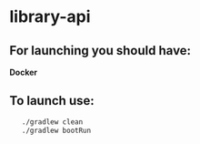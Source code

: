 # library-api
##    For launching you should have: 
**Docker**
##    To launch use:
```bash
   ./gradlew clean 
   ./gradlew bootRun
```
    